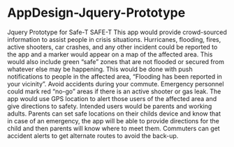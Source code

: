 # AppDesign-Jquery-Prototype
Jquery Prototype for Safe-T
SAFE-T
This app would provide crowd-sourced information to assist people in crisis situations. Hurricanes, flooding, fires, active shooters, car crashes, and any other incident could be reported to the app and a marker would appear on a map of the affected area. This would also include green “safe” zones that are not flooded or secured from whatever else may be happening. This would be done with push notifications to people in the affected area, “Flooding has been reported in your vicinity”. Avoid accidents during your commute. Emergency personnel could mark red “no-go” areas if there is an active shooter or gas leak. The app would use GPS location to alert those users of the affected area and give directions to safety. 
Intended users would be parents and working adults. Parents can set safe locations on their childs device and know that in case of an emergency, the app will be able to provide directions for the child and then parents will know where to meet them. Commuters can get accident alerts to get alternate routes to avoid the back-up. 
